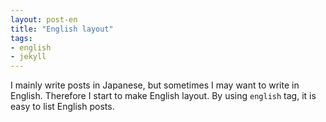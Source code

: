 ```yaml
---
layout: post-en
title: "English layout"
tags:
- english
- jekyll
---
```

I mainly write posts in Japanese, but sometimes I may want to write in English. Therefore I start to make English layout. By using ```english``` tag, it is easy to list English posts.
